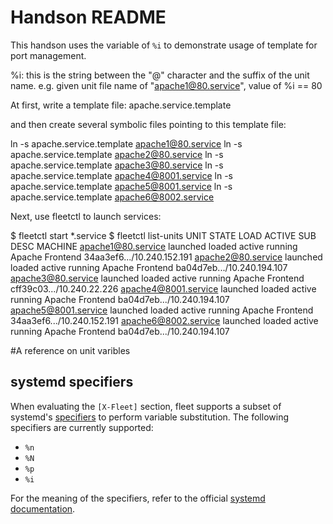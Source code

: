 # Handson README
This handson uses the variable of `%i` to demonstrate usage of template for port management.

%i: this is the string between the "@" character and the suffix of the unit name. e.g. given unit file name of "apache1@80.service", value of %i == 80

At first, write a template file: apache.service.template 

and then create several symbolic files pointing to this template file:

  ln -s apache.service.template apache1@80.service
  ln -s apache.service.template apache2@80.service
  ln -s apache.service.template apache3@80.service
  ln -s apache.service.template apache4@8001.service
  ln -s apache.service.template apache5@8001.service
  ln -s apache.service.template apache6@8002.service

Next, use fleetctl to launch services:

  $ fleetctl start *.service
  $ fleetctl list-units
  UNIT          STATE       LOAD    ACTIVE  SUB DESC        MACHINE
  apache1@80.service    launched    loaded  active  running Apache Frontend 34aa3ef6.../10.240.152.191
  apache2@80.service    launched    loaded  active  running Apache Frontend ba04d7eb.../10.240.194.107
  apache3@80.service    launched    loaded  active  running Apache Frontend cff39c03.../10.240.22.226
  apache4@8001.service  launched    loaded  active  running Apache Frontend ba04d7eb.../10.240.194.107
  apache5@8001.service  launched    loaded  active  running Apache Frontend 34aa3ef6.../10.240.152.191
  apache6@8002.service  launched    loaded  active  running Apache Frontend ba04d7eb.../10.240.194.107


#A reference on unit varibles

## systemd specifiers

When evaluating the `[X-Fleet]` section, fleet supports a subset of systemd's [specifiers][systemd specifiers] to perform variable substitution. The following specifiers are currently supported:

* `%n`
* `%N`
* `%p`
* `%i`

For the meaning of the specifiers, refer to the official [systemd documentation][systemd specifiers].

[systemd specifiers]: http://www.freedesktop.org/software/systemd/man/systemd.unit.html#Specifiers

